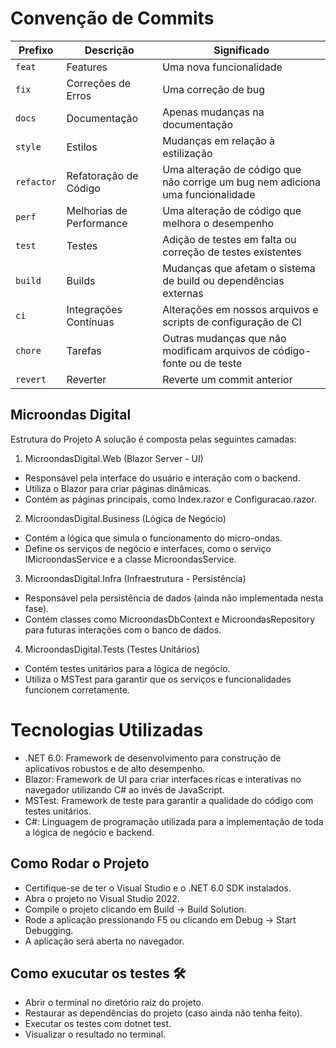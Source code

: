 # Convenção de Commits

| Prefixo  | Descrição               | Significado                                                                 |
|----------|-------------------------|-----------------------------------------------------------------------------|
| `feat`   | Features                | Uma nova funcionalidade                                                     |
| `fix`    | Correções de Erros      | Uma correção de bug                                                         |
| `docs`   | Documentação            | Apenas mudanças na documentação                                             |
| `style`  | Estilos                 | Mudanças em relação à estilização                                           |
| `refactor` | Refatoração de Código   | Uma alteração de código que não corrige um bug nem adiciona uma funcionalidade |
| `perf`   | Melhorias de Performance | Uma alteração de código que melhora o desempenho                            |
| `test`   | Testes                  | Adição de testes em falta ou correção de testes existentes                  |
| `build`  | Builds                  | Mudanças que afetam o sistema de build ou dependências externas             |
| `ci`     | Integrações Contínuas   | Alterações em nossos arquivos e scripts de configuração de CI              |
| `chore`  | Tarefas                 | Outras mudanças que não modificam arquivos de código-fonte ou de teste      |
| `revert` | Reverter                | Reverte um commit anterior      

## Microondas Digital

Estrutura do Projeto
A solução é composta pelas seguintes camadas:

1. MicroondasDigital.Web (Blazor Server - UI)

- Responsável pela interface do usuário e interação com o backend.
- Utiliza o Blazor para criar páginas dinâmicas.
- Contém as páginas principais, como Index.razor e Configuracao.razor.

2. MicroondasDigital.Business (Lógica de Negócio)

- Contém a lógica que simula o funcionamento do micro-ondas.
- Define os serviços de negócio e interfaces, como o serviço IMicroondasService e a classe MicroondasService.

3. MicroondasDigital.Infra (Infraestrutura - Persistência)

- Responsável pela persistência de dados (ainda não implementada nesta fase).
- Contém classes como MicroondasDbContext e MicroondasRepository para futuras interações com o banco de dados.

4. MicroondasDigital.Tests (Testes Unitários)

- Contém testes unitários para a lógica de negócio.
- Utiliza o MSTest para garantir que os serviços e funcionalidades funcionem corretamente.

# Tecnologias Utilizadas
- .NET 6.0: Framework de desenvolvimento para construção de aplicativos robustos e de alto desempenho.
- Blazor: Framework de UI para criar interfaces ricas e interativas no navegador utilizando C# ao invés de JavaScript.
- MSTest: Framework de teste para garantir a qualidade do código com testes unitários.
- C#: Linguagem de programação utilizada para a implementação de toda a lógica de negócio e backend.

## Como Rodar o Projeto
- Certifique-se de ter o Visual Studio e o .NET 6.0 SDK instalados.
- Abra o projeto no Visual Studio 2022.
- Compile o projeto clicando em Build → Build Solution.
- Rode a aplicação pressionando F5 ou clicando em Debug → Start Debugging.
- A aplicação será aberta no navegador.

## Como exucutar os testes 🛠
- Abrir o terminal no diretório raiz do projeto.
- Restaurar as dependências do projeto (caso ainda não tenha feito).
- Executar os testes com dotnet test.
- Visualizar o resultado no terminal.